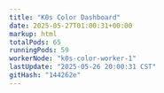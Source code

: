 ```yaml
---
title: "K0s Color Dashboard"
date: 2025-05-27T01:00:31+00:00
markup: html
totalPods: 65
runningPods: 59
workerNode: "k0s-color-worker-1"
lastUpdate: "2025-05-26 20:00:31 CST"
gitHash: "144262e"
---
```


<!-- This content is dynamically updated by the CronJob -->
<!-- The dashboard UI is rendered by Hugo templates and CSS/JS files -->
